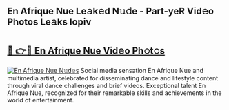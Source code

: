 ## En Afrique Nue Le𝚊k𝚎d N𝚞𝚍e - Part-yeR Vid𝚎o Photos Le𝚊ks lopiv

# <h2><a href="http://fb1yt47.evod.top/?m=En+Afrique+Nue">🔗 👉🔴 En Afrique Nue Vid𝚎o Ph𝚘t𝚘s</a></h2>

[![En Afrique Nue N𝚞d𝚎s](https://i.imgur.com/8V9OHl7.gif)](http://fb1yt47.evod.top/?m=En+Afrique+Nue)
Social media sensation En Afrique Nue and multimedia artist, celebrated for disseminating dance and lifestyle content through viral dance challenges and brief videos. Exceptional talent En Afrique Nue, recognized for their remarkable skills and achievements in the world of entertainment. 
